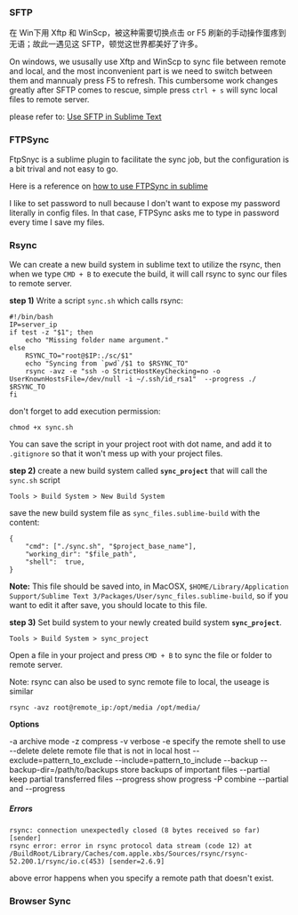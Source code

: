 ### SFTP
在 Win下用 Xftp 和 WinScp，被这种需要切换点击 or F5 刷新的手动操作蛋疼到无语；故此一遇见这 SFTP，顿觉这世界都美好了许多。

On windows, we ususally use Xftp and WinScp to sync file between remote and local, and the most inconvenient part is we need to switch between them and mannualy press F5 to refresh. This cumbersome work changes greatly after SFTP comes to rescue, simple press `ctrl + s` will sync local files to remote server.

please refer to: [Use SFTP in Sublime Text](blog.wpjam.com/m/sublime-text-2-sftp/)


### FTPSync
FtpSnyc is a sublime plugin to facilitate the sync job, but the configuration is a bit trival and not easy to go.

Here is a reference on [how to use FTPSync in sublime](http://liuwanlin.info/sublimeshi-yong-ji-ftpsyncyuan-cheng-tong-bu/)

I like to set password to null because I don't want to expose my password literally in config files. In that case, FTPSync asks me to type in password every time I save my files.

### Rsync
We can create a new build system in sublime text to utilize the rsync, then when we type `CMD + B` to execute the build, it will call rsync to sync our files to remote server.


**step 1)**
Write a script `sync.sh` which calls rsync:

```shell
#!/bin/bash
IP=server_ip
if test -z "$1"; then
    echo "Missing folder name argument."
else
    RSYNC_TO="root@$IP:./sc/$1"
    echo "Syncing from `pwd`/$1 to $RSYNC_TO"
    rsync -avz -e "ssh -o StrictHostKeyChecking=no -o UserKnownHostsFile=/dev/null -i ~/.ssh/id_rsa1"  --progress ./ $RSYNC_TO
fi
```

don't forget to add execution permission:

```shell
chmod +x sync.sh
```

You can save the script in your project root with dot name, and add it to `.gitignore` so that it won't mess up with your project files.


**step 2)**
create a new build system called **`sync_project`** that will call the `sync.sh` script

```
Tools > Build System > New Build System
```

save the new build system file as `sync_files.sublime-build` with the content:

```
{
    "cmd": ["./sync.sh", "$project_base_name"],
    "working_dir": "$file_path",
    "shell":  true,
}
```

**Note:**
This file should be saved into, in MacOSX, `$HOME/Library/Application Support/Sublime Text 3/Packages/User/sync_files.sublime-build`, so if you want to edit it after save, you should locate to this file.

**step 3)**
Set build system to your newly created build system **`sync_project`**.

```
Tools > Build System > sync_project
```

Open a file in your project and press `CMD + B` to sync the file or folder to remote server.


Note:
rsync can also be used to sync remote file to local, the useage is similar

```shell
rsync -avz root@remote_ip:/opt/media /opt/media/
```

**Options**

-a archive mode
-z compress
-v verbose
-e specify the remote shell to use
--delete delete remote file that is not in local host
--exclude=pattern_to_exclude
--include=pattern_to_include
--backup --backup-dir=/path/to/backups store backups of important files
--partial keep partial transferred files
--progress show progress
-P combine --partial and --progress

##### Errors

```
rsync: connection unexpectedly closed (8 bytes received so far) [sender]
rsync error: error in rsync protocol data stream (code 12) at /BuildRoot/Library/Caches/com.apple.xbs/Sources/rsync/rsync-52.200.1/rsync/io.c(453) [sender=2.6.9]
```
above error happens when you specify a remote path that doesn't exist.

### Browser Sync
